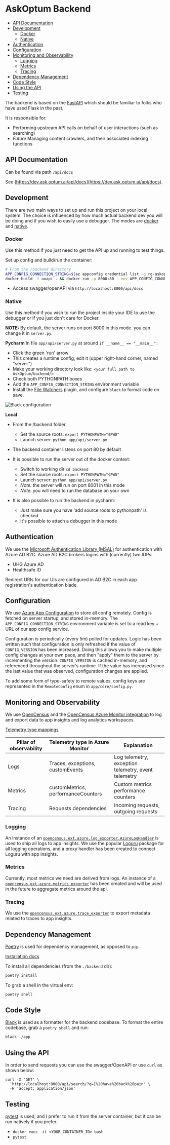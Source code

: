 # AskOptum Backend

- [API Documentation](#api-documentation)
- [Development](#development)
  - [Docker](#docker)
  - [Native](#native)
- [Authentication](#authentication)
- [Configuration](#configuration)
- [Monitoring and Observability](#monitoring-and-observability)
  - [Logging](#logging)
  - [Metrics](#metrics)
  - [Tracing](#tracing)
- [Dependency Management](#dependency-management)
- [Code Style](#code-style)
- [Using the API](#using-the-api)
- [Testing](#testing)

The backend is based on the [FastAPI](https://fastapi.tiangolo.com/) which should be familiar to folks who have used Flask 
in the past.

It is responsible for:

* Performing upstream API calls on behalf of user interactions (such as searching)
* *Future* Managing content crawlers, and their associated indexing functions

## API Documentation

Can be found via path `/api/docs`

See [https://dev.ask.optum.ai/api/docs](https://dev.ask.optum.ai/api/docs).

## Development

There are two main ways to set up and run this project on your local system. The choice is influenced by how much actual backend dev you will be doing and if you wish to easily use a debugger. The modes are [docker](#docker) and [native](#native).

### Docker

Use this method if you just need to get the API up and running to test things.

Set up config and build/run the container:
```bash
# From the /backend directory
APP_CONFIG_CONNECTION_STRING=$(az appconfig credential list -g rg-askoptum-dev --subscription 8a8f04fc-cf3d-433f-972a-5ff0e8615f54 -n conf-askoptum-dev --query '[3].connectionString' -o tsv)
docker build -t aoapi . && docker run -p 8000:80 --env APP_CONFIG_CONNECTION_STRING=$APP_CONFIG_CONNECTION_STRING aoapi
```

* Access swagger/openAPI via `http://localhost:8000/api/docs`

### Native

Use this method if you wish to run the project inside your IDE to use the debugger or if you just don't care for Docker.

**NOTE:** By default, the server runs on port 8000 in this mode. you can change it in `server.py`.


**Pycharm**
In file `app/api/server.py` at around `if __name__ == "__main__":`
* Click the green 'run' arrow
* This creates a runtime config, edit it (upper right-hand corner, named "server")
* Make your working directory look like: `<your full path to AskOptum/backend/>`
* Check both PYTHONPATH boxes
* Add the `APP_CONFIG_CONNECTION_STRING` environment variable
* Install the [File Watchers](https://plugins.jetbrains.com/plugin/7177-file-watchers) plugin, and configure `black` to format code on save. 

![Black configuration](./docs/pycharm-black.png)


**Local**
* From the /backend folder
  * Set the source roots: `export PYTHONPATH="$PWD"`
  * Launch server: `python app/api/server.py`
    
* The backend container listens on port 80 by default
    
* It is possible to run the server out of the docker context:
    * Switch to working dir `cd backend`
    * Set the source roots: `export PYTHONPATH="$PWD"`
    * Launch server: `python app/api/server.py`
    * *Note:* the server will run on port 8001 in this mode
    * *Note:* you will need to run the database on your own
    
* It is also possible to run the backend in pycharm:
    * Just make sure you have 'add source roots to pythonpath' is checked
    * It's possible to attach a debugger in this mode
    

## Authentication

We use the [Microsoft Authentication Library (MSAL)](https://docs.microsoft.com/en-us/azure/active-directory/develop/msal-overview) for authentication with Azure AD B2C. 
Azure AD B2C brokers logins with (currently) two IDPs:
- UHG Azure AD
- Healthsafe ID

Redirect URIs for our UIs are configured in AD B2C in each app registration's authentication blade.

## Configuration

We use [Azure App Configuration](https://azure.microsoft.com/en-us/services/app-configuration/) to store all config remotely. Config is fetched on server startup, and stored in-memory. The `APP_CONFIG_CONNECTION_STRING` environment variable is set to a read key + URL of our app config service. 

Configuration is periodically (every 5m) polled for updates. Logic has been written such that configuration is only refreshed if the value of `CONFIG_VERSION` has been increased. Doing this allows you to make multiple config changes at your own pace, and then "apply" them to the server by incrementing the version. `CONFIG_VERSION` is cached in-memory, and referenced throughout the server's runtime. If the value has increased since the last value that was observed, configuration changes are applied. 

To add some form of type-safety to remote values, config keys are represented in the `RemoteConfig` enum in `app/core/config.py`.



## Monitoring and Observability

We use [OpenCensus](https://github.com/census-instrumentation/opencensus-python) and the [OpenCensus Azure Monitor integration](https://github.com/census-instrumentation/opencensus-python/tree/master/contrib/opencensus-ext-azure) to log and export data to app insights and log analytics workspaces.

[Telemetry type mappings](https://docs.microsoft.com/en-us/azure/azure-monitor/app/opencensus-python#telemetry-type-mappings)

| Pillar of observability | Telemetry type in Azure Monitor    | Explanation                                         |
| ----------------------- | ---------------------------------- | --------------------------------------------------- |
| Logs                    | Traces, exceptions, customEvents   | Log telemetry, exception telemetry, event telemetry |
| Metrics                 | customMetrics, performanceCounters | Custom metrics performance counters                 |
| Tracing                 | Requests dependencies              | Incoming requests, outgoing requests                |

### Logging

An instance of an [`opencensus.ext.azure.log_exporter.AzureLogHandler`](https://github.com/census-instrumentation/opencensus-python/blob/master/contrib/opencensus-ext-azure/opencensus/ext/azure/log_exporter/__init__.py) is used to ship all logs to app insights. We use the popular [Loguru](https://loguru.readthedocs.io/en/stable/) package for all logging operations, and a proxy handler has been created to connect Loguru with app insights. 
### Metrics

Currently, most metrics we need are derived from logs. An instance of a [`opencensus.ext.azure.metrics_exporter`](https://github.com/census-instrumentation/opencensus-python/blob/master/contrib/opencensus-ext-azure/opencensus/ext/azure/metrics_exporter/__init__.py) has been created and will be used in the future to aggregate metrics around the api.

### Tracing

We use the [`opencensus.ext.azure.trace_exporter`](https://github.com/census-instrumentation/opencensus-python/blob/master/contrib/opencensus-ext-azure/opencensus/ext/azure/trace_exporter/__init__.py) to export metadata related to traces to app insights. 



## Dependency Management

[Poetry](https://python-poetry.org/) is used for dependency management, as opposed to `pip`. 

[Installation docs](https://github.com/python-poetry/poetry#installation)

To install all dependencies (from the `./backend` dir):

```bash
poetry install
```

To grab a shell in the virtual env: 

```bash
poetry shell
```
## Code Style

[Black](https://black.readthedocs.io/en/stable/) is used as a formatter for the backend codebase. To format the entire codebase, grab a `poetry shell` and run:

```bash
black ./app
```


## Using the API

In order to send requests you can use the swagger/OpenAPI or use `curl` as shown below:

```
curl -X 'GET' \
  'http://localhost:8000/api/search/?q=I%20have%20back%20pain' \
  -H 'accept: application/json'
```

## Testing

[pytest](https://docs.pytest.org/en/stable/) is used, and I prefer to run it from the server container, but it can be run natively if you prefer.

* `docker exec -it <YOUR_CONTAINER_ID> bash`
* `pytest`
